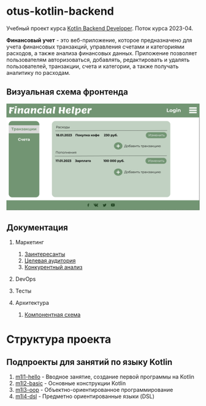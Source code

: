 # otus-kotlin-backend

Учебный проект курса
[Kotlin Backend Developer](https://otus.ru/lessons/kotlin/?int_source=courses_catalog&int_term=programming).
Поток курса 2023-04.

**Финансовый учет** - это веб-приложение, которое предназначено для учета финансовых транзакций, управления счетами и
категориями расходов, а также анализа финансовых данных. Приложение позволяет пользователям авторизоваться, добавлять,
редактировать и удалять пользователей, транзакции, счета и категории, а также получать аналитику по расходам.

## Визуальная схема фронтенда
![Макет фронта](imgs/front-layout.png)

## Документация

1. Маркетинг
    1. [Заинтересанты](./docs/02-stakeholders.md)
    2. [Целевая аудитория](./docs/01-target-audience.md)
    3. [Конкурентный анализ](./docs/03-concurrency.md)

2. DevOps

[//]: # (    1. [Схема инфраструктуры]&#40;./docs/02-devops/01-infrastruture.md&#41;)

[//]: # (    2. [Схема мониторинга]&#40;./docs/02-devops/02-monitoring.md&#41;)

3. Тесты

4. Архитектура

    1. [Компонентная схема](imgs/financy-app-architect.png)
    
[//]: # (    2. [Интеграционная схема]&#40;./docs/04-architecture/02-integration.md&#41;)

[//]: # (    3. [Описание API]&#40;./docs/04-architecture/03-api.md&#41;)

# Структура проекта

## Подпроекты для занятий по языку Kotlin

1. [m1l1-hello](m1l1-hello) - Вводное занятие, создание первой программы на Kotlin
2. [m1l2-basic](m1l2-basic) - Основные конструкции Kotlin
3. [m1l3-oop](m1l3-oop) - Объектно-ориентированное программирование
4. [m1l4-dsl](m1l4-dsl) - Предметно ориентированные языки (DSL)
